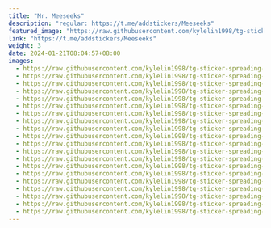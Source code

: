 ```yaml
---
title: "Mr. Meeseeks"
description: "regular: https://t.me/addstickers/Meeseeks"
featured_image: "https://raw.githubusercontent.com/kylelin1998/tg-sticker-spreading-worldwide-images/main/img/b8b10207-73c5-411e-b747-156ed5b71e7a.jpg"
link: "https://t.me/addstickers/Meeseeks"
weight: 3
date: 2024-01-21T08:04:57+08:00
images:
  - https://raw.githubusercontent.com/kylelin1998/tg-sticker-spreading-worldwide-images/main/img/b8b10207-73c5-411e-b747-156ed5b71e7a.jpg
  - https://raw.githubusercontent.com/kylelin1998/tg-sticker-spreading-worldwide-images/main/img/eb8bae4d-ae9c-4f2c-b267-008e97467787.jpg
  - https://raw.githubusercontent.com/kylelin1998/tg-sticker-spreading-worldwide-images/main/img/9d18a480-43e8-40cb-8246-e0fafd5d4c7d.jpg
  - https://raw.githubusercontent.com/kylelin1998/tg-sticker-spreading-worldwide-images/main/img/65a343e7-8301-459a-9b3e-9f8fed0603f9.jpg
  - https://raw.githubusercontent.com/kylelin1998/tg-sticker-spreading-worldwide-images/main/img/57ed6f5d-9d9d-4fd1-8b54-42285590e066.jpg
  - https://raw.githubusercontent.com/kylelin1998/tg-sticker-spreading-worldwide-images/main/img/ea2f0a84-7f5f-4c3a-bbfc-eb129947cd63.jpg
  - https://raw.githubusercontent.com/kylelin1998/tg-sticker-spreading-worldwide-images/main/img/556400e0-f9d7-4749-9fe8-65a8a27a159a.jpg
  - https://raw.githubusercontent.com/kylelin1998/tg-sticker-spreading-worldwide-images/main/img/cc712678-acaa-477c-935e-ea6c98acff03.jpg
  - https://raw.githubusercontent.com/kylelin1998/tg-sticker-spreading-worldwide-images/main/img/29a6ada8-c42e-424a-9e34-5d16c5e9777f.jpg
  - https://raw.githubusercontent.com/kylelin1998/tg-sticker-spreading-worldwide-images/main/img/19e134b0-d9b6-4ed5-85c9-1c63ad12c451.jpg
  - https://raw.githubusercontent.com/kylelin1998/tg-sticker-spreading-worldwide-images/main/img/fc1a7b9a-1d67-4f89-8ca1-fedeafafa5db.jpg
  - https://raw.githubusercontent.com/kylelin1998/tg-sticker-spreading-worldwide-images/main/img/e76ac1a5-c33c-484a-9339-d4652d7a552c.jpg
  - https://raw.githubusercontent.com/kylelin1998/tg-sticker-spreading-worldwide-images/main/img/1d5d3fa0-58c9-4606-841b-1c20e6401967.jpg
  - https://raw.githubusercontent.com/kylelin1998/tg-sticker-spreading-worldwide-images/main/img/a1d174aa-612f-4b5f-8af8-1c94356c9954.jpg
  - https://raw.githubusercontent.com/kylelin1998/tg-sticker-spreading-worldwide-images/main/img/24ee8c81-6c48-4f3b-8a02-4b3ef027ccac.jpg
  - https://raw.githubusercontent.com/kylelin1998/tg-sticker-spreading-worldwide-images/main/img/a89e1467-3895-43a0-ad4b-7a46cbbdfaf4.jpg
  - https://raw.githubusercontent.com/kylelin1998/tg-sticker-spreading-worldwide-images/main/img/0c6d6216-3a98-4f11-b26b-88e580b9eba7.jpg
  - https://raw.githubusercontent.com/kylelin1998/tg-sticker-spreading-worldwide-images/main/img/b526c912-504e-4c48-813e-660e35869575.jpg
  - https://raw.githubusercontent.com/kylelin1998/tg-sticker-spreading-worldwide-images/main/img/ce69b2fc-6079-419c-80a5-a14794bdc847.jpg
  - https://raw.githubusercontent.com/kylelin1998/tg-sticker-spreading-worldwide-images/main/img/86b811b4-f3d8-466e-b066-243fcd84d493.jpg
---
```

